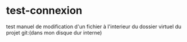 # test-connexion
test manuel de modification d'un fichier à l'interieur du dossier virtuel du projet git:(dans mon disque dur interne)